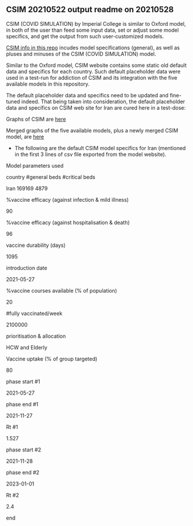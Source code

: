 ## CSIM 20210522 output readme on 20210528


CSIM (COVID SIMULATION) by Imperial College is similar to Oxford model, in both of the user than feed some input data, set or adjust some model specifics, and get the output from such user-customized models. 

[CSIM info in this repo](https://github.com/pourmalek/covir2/tree/main/sandbox/CSIM) incudes model specifications (general), as well as pluses and minuses of the CSIM (COVID SIMULATION) model.

Similar to the Oxford model, CSIM website contains some static old default data and specifics for each country. Such default placeholder data were used in a test-run for addiction of CSIM and its integration with the five available models in this repository. 

The default placeholder data and specifics need to be updated and fine-tuned indeed. That being taken into consideration, the default placeholder data and specifics on CSIM web site for Iran are cured here in a test-dose:

Graphs of CSIM are [here]( https://github.com/pourmalek/covir2/blob/main/20210522/output/CSIM/graphs%20CSIM%2020210522.pdf)

Merged graphs of the five available models, plus a newly merged CSIM model, are [here]( https://github.com/pourmalek/covir2/blob/main/20210522/output/CSIM/graphs%20merged%2020210522%20plus%20CSIM.pdf)



* The following are the default CSIM model specifics for Iran (mentioned in the first 3 lines of csv file exported from the model website).


Model parameters used			

country	#general beds	#critical beds

Iran	169169			4879


%vaccine efficacy (against infection & mild illness)

90


%vaccine efficacy (against hospitalisation & death)

96


vaccine durability (days)

1095


introduction date

2021-05-27
									

%vaccine courses available (% of population)

20


#fully vaccinated/week

2100000


prioritisation & allocation

HCW and Elderly


Vaccine uptake (% of group targeted)

80


phase start #1

2021-05-27


phase end #1

2021-11-27


Rt #1

1.527


phase start #2

2021-11-28


phase end #2

2023-01-01


Rt #2

2.4

end
